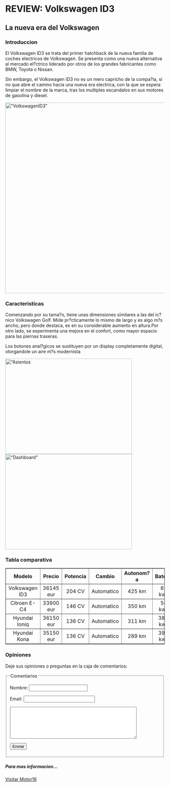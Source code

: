 <!DOCTYPE html>
<html>
<body>
<h1>REVIEW: Volkswagen ID3</h3>
<h2>La nueva era del Volkswagen</h2>
<h3>Introduccion</h3>
<p> 
El Volkswagen ID3 se trata del primer hatchback de la nueva familia de coches electricos de Volkswagen. Se presenta como una nueva alternativa al mercado el?ctrico liderado por otros de los grandes fabricantes como BMW, Toyota o Nissan.
</p>
<p>
Sin embargo, el Volkswagen ID3 no es un mero capricho de la compa?ia, si no que abre el camino hacia una nueva era electrica, con la que se espera limpiar el nombre de la marca, tras los multiples escandalos en sus motores de gasolina y diesel.
</p>
<p>
<img src="https://img.motor16.com/26000/26779/26779_volkswagen-id3-fotos-al-volante-dinamicas_1_3.jpg" alt=“VolkswagenID3” style="width:800px;height:600px;">
</p>
<h3>Caracteristicas</h3>
<p>
Comenzando por su tama?o, tiene unas dimensiones similares a las del ic?nico Volkswagen Golf. Mide pr?cticamente lo mismo de largo y es algo m?s ancho, pero donde destaca, es en su considerable aumento en altura.Por otro lado, se experimenta una mejora en el confort, como mayor espacio para las piernas traseras. 
</p>
<p>
Los botones anal?gicos se sustituyen por un display completamente digital, otorgandole un aire m?s modernista
</p>
<p>
<img src="https://img.motor16.com/26000/26781/26781_volkswagen-id3-fotos-al-volante-interiores_1_3.jpg" alt=“Asientos traseros” style="width:400px;height:300px;">
<img src="https://img.motor16.com/26000/26781/26781_volkswagen-id3-fotos-al-volante-interiores_1_1.jpg" alt=“Dashboard” style="width:400px;height:300px;">
</p> 
<h3>Tabla comparativa</h3>
<table border="1">
	<thead>
		<tr ALIGN=CENTER>
			<th>Modelo</th>
			<th>Precio</th> 
			<th>Potencia</th>
			<th>Cambio</th> 
			<th>Autonom?a</th>
			<th>Bateria</th>	
		</tr> 
	</thead> 
	<tbody>
		<tr ALIGN=CENTER>
			<td>Volkswagen ID3</td> 
			<td>36145 eur</td>
			<td>204 CV</td> 
			<td>Automatico</td>
			<td>425 km</td> 
			<td>62 kwh</td>
		</tr> 
		<tr ALIGN=CENTER>
			<td>Citroen E-C4</td> 
			<td>33900 eur</td>
			<td>146 CV</td> 
			<td>Automatico</td>
			<td>350 km</td> 
			<td>50 kwh</td>
		</tr> 
		<tr ALIGN=CENTER>
			<td>Hyundai Ioniq</td> 
			<td>36150 eur</td>
			<td>136 CV</td> 
			<td>Automatico</td>
			<td>311 km</td> 
			<td>38,3 kwh</td>
		</tr> 		
		<tr ALIGN=CENTER >
			<td>Hyundai Kona</td> 
			<td>35150 eur</td>
			<td>136 CV</td> 
			<td>Automatico</td>
			<td>289 km</td> 
			<td>39.2 kwh</td>
		</tr> 
	</tbody> 
</table>
<h3>Opiniones</h3>
<p>
Deje sus opiniones o preguntas en la caja de comentarios:
</p>
<p>
    <form action ="/form/button" method = "post">
	    <fieldset>
	    	<legend>Comentarios</legend>
		    <p>Nombre: <input type=“text” name=“nombre” size=“25”></p>
		    <p>Email:  <input type=“text” name =“email ” size=25”></p>
		    <p><textarea name=“comentarios” style="width:400px; height:100px;"></textarea></p>
		    <p><button type=“button” value=“Enviar”>Enviar</button><p>
		    </legend>
	    </fieldset>
	</form>
</p>
<h5>Para mas informacion...</h5>
<a href="https://www.motor16.com/noticias/conducimos-volkswagen-id3/"> Visitar Motor16</a> 
</body>
</html>





























